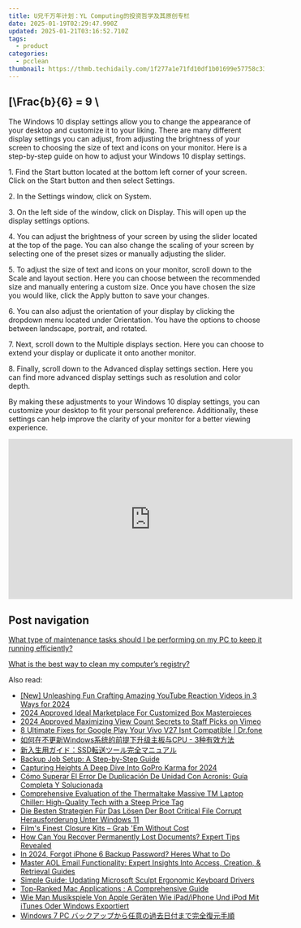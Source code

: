 ```yaml
---
title: U兄千万年计划：YL Computing的投资哲学及其原创专栏
date: 2025-01-19T02:29:47.990Z
updated: 2025-01-21T03:16:52.710Z
tags:
  - product
categories:
  - pcclean
thumbnail: https://thmb.techidaily.com/1f277a1e71fd10df1b01699e57758c33c523b120ed3c32dedf0e24f515c80068.png
---
```


## \[\Frac{b}{6} = 9 \

The Windows 10 display settings allow you to change the appearance of your desktop and customize it to your liking. There are many different display settings you can adjust, from adjusting the brightness of your screen to choosing the size of text and icons on your monitor. Here is a step-by-step guide on how to adjust your Windows 10 display settings. 

1\. Find the Start button located at the bottom left corner of your screen. Click on the Start button and then select Settings.

2\. In the Settings window, click on System.

3\. On the left side of the window, click on Display. This will open up the display settings options. 

4\. You can adjust the brightness of your screen by using the slider located at the top of the page. You can also change the scaling of your screen by selecting one of the preset sizes or manually adjusting the slider.

5\. To adjust the size of text and icons on your monitor, scroll down to the Scale and layout section. Here you can choose between the recommended size and manually entering a custom size. Once you have chosen the size you would like, click the Apply button to save your changes.

6\. You can also adjust the orientation of your display by clicking the dropdown menu located under Orientation. You have the options to choose between landscape, portrait, and rotated.

7\. Next, scroll down to the Multiple displays section. Here you can choose to extend your display or duplicate it onto another monitor.

8\. Finally, scroll down to the Advanced display settings section. Here you can find more advanced display settings such as resolution and color depth. 

By making these adjustments to your Windows 10 display settings, you can customize your desktop to fit your personal preference. Additionally, these settings can help improve the clarity of your monitor for a better viewing experience.

<!-- affiliate ads begin -->
<iframe width="560" height="315" src="https://www.youtube.com/embed/bofw6eJA7Bg?si=HM2gKZGH4L1otw3e" title="YouTube video player" frameborder="0" allow="accelerometer; autoplay; clipboard-write; encrypted-media; gyroscope; picture-in-picture; web-share" referrerpolicy="strict-origin-when-cross-origin" allowfullscreen></iframe>
<!-- affiliate ads end -->

## Post navigation

[What type of maintenance tasks should I be performing on my PC to keep it running efficiently?](https://tools.techidaily.com/pcclean/products/)

[What is the best way to clean my computer’s registry?](https://tools.techidaily.com/pcclean/products/)

<ins class="adsbygoogle"
     style="display:block"
     data-ad-format="autorelaxed"
     data-ad-client="ca-pub-7571918770474297"
     data-ad-slot="1223367746"></ins>

<ins class="adsbygoogle"
     style="display:block"
     data-ad-client="ca-pub-7571918770474297"
     data-ad-slot="8358498916"
     data-ad-format="auto"
     data-full-width-responsive="true"></ins>

<span class="atpl-alsoreadstyle">Also read:</span>
<div><ul>
<li><a href="https://youtube-sure.techidaily.com/nleashing-fun-crafting-amazing-youtube-reaction-videos-in-3-ways-for-2024/"><u>[New] Unleashing Fun Crafting Amazing YouTube Reaction Videos in 3 Ways for 2024</u></a></li>
<li><a href="https://some-techniques.techidaily.com/2024-approved-ideal-marketplace-for-customized-box-masterpieces/"><u>2024 Approved Ideal Marketplace For Customized Box Masterpieces</u></a></li>
<li><a href="https://vimeo-videos.techidaily.com/2024-approved-maximizing-view-count-secrets-to-staff-picks-on-vimeo/"><u>2024 Approved Maximizing View Count Secrets to Staff Picks on Vimeo</u></a></li>
<li><a href="https://howto.techidaily.com/8-ultimate-fixes-for-google-play-your-vivo-v27-isnt-compatible-drfone-by-drfone-fix-android-problems-fix-android-problems/"><u>8 Ultimate Fixes for Google Play Your Vivo V27 Isnt Compatible | Dr.fone</u></a></li>
<li><a href="https://discover-amazing.techidaily.com/windowscpu-3/"><u>如何在不更新Windows系统的前提下升级主板与CPU - 3种有效方法</u></a></li>
<li><a href="https://discover-amazing.techidaily.com/1728483691437-ssd/"><u>新入生用ガイド：SSD転送ツール完全マニュアル</u></a></li>
<li><a href="https://discover-amazing.techidaily.com/backup-job-setup-a-step-by-step-guide/"><u>Backup Job Setup: A Step-by-Step Guide</u></a></li>
<li><a href="https://fox-links.techidaily.com/capturing-heights-a-deep-dive-into-gopro-karma-for-2024/"><u>Capturing Heights A Deep Dive Into GoPro Karma for 2024</u></a></li>
<li><a href="https://discover-amazing.techidaily.com/como-superar-el-error-de-duplicacion-de-unidad-con-acronis-guia-completa-y-solucionada/"><u>Cómo Superar El Error De Duplicación De Unidad Con Acronis: Guía Completa Y Solucionada</u></a></li>
<li><a href="https://buynow-reviews.techidaily.com/comprehensive-evaluation-of-the-thermaltake-massive-tm-laptop-chiller-high-quality-tech-with-a-steep-price-tag/"><u>Comprehensive Evaluation of the Thermaltake Massive TM Laptop Chiller: High-Quality Tech with a Steep Price Tag</u></a></li>
<li><a href="https://discover-amazing.techidaily.com/die-besten-strategien-fur-das-losen-der-boot-critical-file-corrupt-herausforderung-unter-windows-11/"><u>Die Besten Strategien Für Das Lösen Der Boot Critical File Corrupt Herausforderung Unter Windows 11</u></a></li>
<li><a href="https://fox-links.techidaily.com/films-finest-closure-kits-grab-em-without-cost/"><u>Film's Finest Closure Kits – Grab 'Em Without Cost</u></a></li>
<li><a href="https://discover-amazing.techidaily.com/how-can-you-recover-permanently-lost-documents-expert-tips-revealed/"><u>How Can You Recover Permanently Lost Documents? Expert Tips Revealed</u></a></li>
<li><a href="https://ios-unlock.techidaily.com/in-2024-forgot-iphone-6-backup-password-heres-what-to-do-by-drfone-ios/"><u>In 2024, Forgot iPhone 6 Backup Password? Heres What to Do</u></a></li>
<li><a href="https://discover-amazing.techidaily.com/master-aol-email-functionality-expert-insights-into-access-creation-and-retrieval-guides/"><u>Master AOL Email Functionality: Expert Insights Into Access, Creation, & Retrieval Guides</u></a></li>
<li><a href="https://win-dash.techidaily.com/simple-guide-updating-microsoft-sculpt-ergonomic-keyboard-drivers/"><u>Simple Guide: Updating Microsoft Sculpt Ergonomic Keyboard Drivers</u></a></li>
<li><a href="https://techno-recovery.techidaily.com/top-ranked-mac-applications-a-comprehensive-guide/"><u>Top-Ranked Mac Applications : A Comprehensive Guide</u></a></li>
<li><a href="https://discover-amazing.techidaily.com/wie-man-musikspiele-von-apple-geraten-wie-ipadiphone-und-ipod-mit-itunes-oder-windows-exportiert/"><u>Wie Man Musikspiele Von Apple Geräten Wie iPad/iPhone Und iPod Mit iTunes Oder Windows Exportiert</u></a></li>
<li><a href="https://discover-amazing.techidaily.com/1728500469339-windows-7-pc/"><u>Windows 7 PC バックアップから任意の過去日付まで完全復元手順</u></a></li>
</ul></div>

